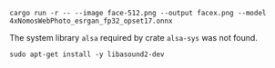   ```
  cargo run -r -- --image face-512.png --output facex.png --model 4xNomosWebPhoto_esrgan_fp32_opset17.onnx
  ```

  
  The system library `alsa` required by crate `alsa-sys` was not found.
  ```
  sudo apt-get install -y libasound2-dev
  ```